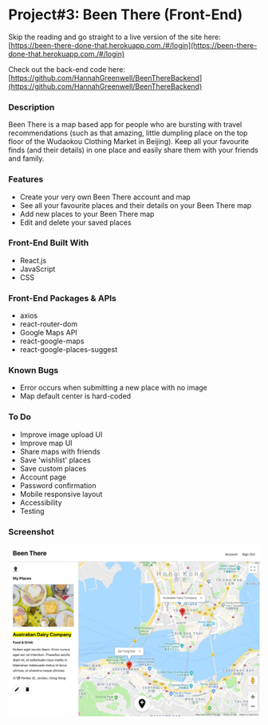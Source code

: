# Project#3: Been There (Front-End)

Skip the reading and go straight to a live version of the site here: [https://been-there-done-that.herokuapp.com./#/login](https://been-there-done-that.herokuapp.com./#/login)

Check out the back-end code here: [https://github.com/HannahGreenwell/BeenThereBackend](https://github.com/HannahGreenwell/BeenThereBackend)

### Description
Been There is a map based app for people who are bursting with travel recommendations (such as that amazing, little dumpling place on the top floor of the Wudaokou Clothing Market in Beijing). Keep all your favourite finds (and their details) in one place and easily share them with your friends and family.

### Features
- Create your very own Been There account and map
- See all your favourite places and their details on your Been There map
- Add new places to your Been There map
- Edit and delete your saved places

### Front-End Built With
- React.js
- JavaScript
- CSS

### Front-End Packages & APIs
- axios
- react-router-dom
- Google Maps API
- react-google-maps
- react-google-places-suggest

### Known Bugs
- Error occurs when submitting a new place with no image
- Map default center is hard-coded

### To Do
- Improve image upload UI
- Improve map UI
- Share maps with friends
- Save 'wishlist' places
- Save custom places
- Account page
- Password confirmation
- Mobile responsive layout
- Accessibility
- Testing


### Screenshot
![Been There Screenshot](./been-there.jpg)
